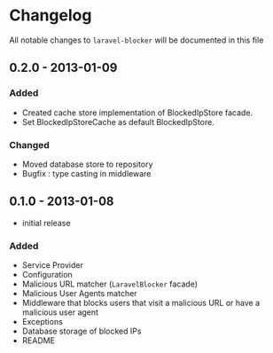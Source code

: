 # Changelog

All notable changes to `laravel-blocker` will be documented in this file

## 0.2.0 - 2013-01-09

### Added
- Created cache store implementation of BlockedIpStore facade. 
- Set BlockedIpStoreCache as default BlockedIpStore.

### Changed
- Moved database store to repository
- Bugfix : type casting in middleware

## 0.1.0 - 2013-01-08

- initial release 

### Added
- Service Provider
- Configuration
- Malicious URL matcher (`LaravelBlocker` facade)
- Malicious User Agents matcher
- Middleware that blocks users that visit a malicious URL or have a malicious user agent 
- Exceptions 
- Database storage of blocked IPs
- README
